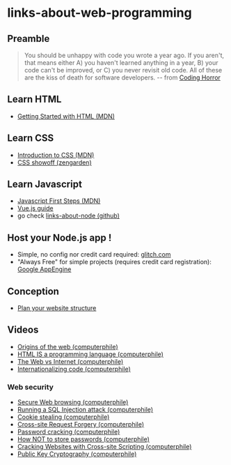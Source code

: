 # links-about-web-programming
## Preamble


> You should be unhappy with code you wrote a year ago. If you aren't, that means either A) you haven't learned anything in a year, B) your code can't be improved, or C) you never revisit old code. All of these are the kiss of death for software developers. 
>                   -- from [Coding Horror](https://blog.codinghorror.com/sucking-less-every-year)

## Learn HTML
- [Getting Started with HTML (MDN)](https://developer.mozilla.org/en-US/docs/Learn/HTML/Introduction_to_HTML/Getting_started)
## Learn CSS
- [Introduction to CSS (MDN)](https://developer.mozilla.org/en-US/docs/Learn/CSS/Introduction_to_CSS/Syntax)
- [CSS showoff (zengarden)](http://www.csszengarden.com/221/)
## Learn Javascript
- [Javascript First Steps (MDN)](https://developer.mozilla.org/en-US/docs/Learn/JavaScript/First_steps)
- [Vue.js guide](https://vuejs.org/v2/guide/)
- go check [links-about-node (github)](https://github.com/Musinux/links-about-node)

## Host your Node.js app !
- Simple, no config nor credit card required: [glitch.com](https://glitch.com/)
- "Always Free" for simple projects (requires credit card registration): [Google AppEngine](https://cloud.google.com/appengine/)

## Conception
- [Plan your website structure](https://developer.mozilla.org/en-US/docs/Learn/HTML/Introduction_to_HTML/Document_and_website_structure#Planning_a_simple_website)

## Videos
- [Origins of the web (computerphile)](https://www.youtube.com/watch?v=b0O3rsKjSOs)
- [HTML IS a programming language (computerphile)](https://www.youtube.com/watch?v=4A2mWqLUpzw)
- [The Web vs Internet (computerphile)](https://www.youtube.com/watch?v=oiR2mvep_nQ)
- [Internationalizing code (computerphile)](https://www.youtube.com/watch?v=0j74jcxSunY)

### Web security
- [Secure Web browsing (computerphile)](https://www.youtube.com/watch?v=E_wX40fQwEA&t=4s)
- [Running a SQL Injection attack (computerphile)](https://www.youtube.com/watch?v=ciNHn38EyRc)
- [Cookie stealing (computerphile)](https://www.youtube.com/watch?v=T1QEs3mdJoc)
- [Cross-site Request Forgery (computerphile)](https://www.youtube.com/watch?v=vRBihr41JTo)
- [Password cracking (computerphile)](https://www.youtube.com/watch?v=7U-RbOKanYs)
- [How NOT to store passwords (computerphile)](https://www.youtube.com/watch?v=8ZtInClXe1Q)
- [Cracking Websites with Cross-site Scripting (computerphile)](https://www.youtube.com/watch?v=L5l9lSnNMxg)
- [Public Key Cryptography (computerphile)](https://www.youtube.com/watch?v=GSIDS_lvRv4)
